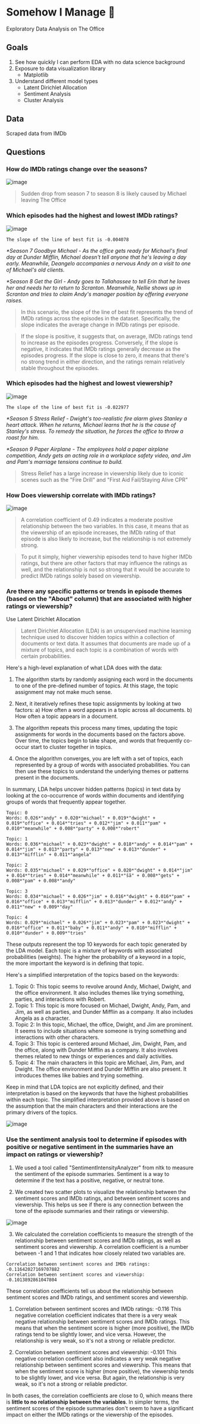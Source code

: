# Somehow I Manage 💼
Exploratory Data Analysis on The Office

## Goals
1) See how quickly I can perform EDA with no data science background
2) Exposure to data visualization library
    - Matplotlib
3) Understand different model types
    -  Latent Dirichlet Allocation
    - Sentiment Analysis
    - Cluster Analysis

## Data
Scraped data from IMDb

## Questions
### How do IMDb ratings change over the seasons?

![image](https://user-images.githubusercontent.com/128242031/226137863-de3a9696-bc69-4d0d-a46a-4d5372ddff56.png)

> Sudden drop from season 7 to season 8 is likely caused by Michael leaving The Office

### Which episodes had the highest and lowest IMDb ratings?

![image](https://user-images.githubusercontent.com/128242031/226138589-3bc9117e-0481-4bd3-9db2-4b003897ed41.png)

```The slope of the line of best fit is -0.004078```


_*Season 7 Goodbye Michael - As the office gets ready for Michael's final day at Dunder Mifflin, Michael doesn't tell anyone that he's leaving a day early. Meanwhile, Deangelo accompanies a nervous Andy on a visit to one of Michael's old clients._

_*Season 8 Get the Girl - Andy goes to Tallahassee to tell Erin that he loves her and needs her to return to Scranton. Meanwhile, Nellie shows up in Scranton and tries to claim Andy's manager position by offering everyone raises._



> In this scenario, the slope of the line of best fit represents the trend of IMDb ratings across the episodes in the dataset. Specifically, the slope indicates the average change in IMDb ratings per episode.

> If the slope is positive, it suggests that, on average, IMDb ratings tend to increase as the episodes progress. Conversely, if the slope is negative, it indicates that IMDb ratings generally decrease as the episodes progress. If the slope is close to zero, it means that there's no strong trend in either direction, and the ratings remain relatively stable throughout the episodes.



### Which episodes had the highest and lowest viewership?

![image](https://user-images.githubusercontent.com/128242031/226137931-7466f525-3bf4-4bd8-ac43-e09101604716.png)

```The slope of the line of best fit is -0.022977```


_*Season 5 Stress Relief - Dwight's too-realistic fire alarm gives Stanley a heart attack. When he returns, Michael learns that he is the cause of Stanley's stress. To remedy the situation, he forces the office to throw a roast for him._

_*Season 9 Paper Airplane - The employees hold a paper airplane competition, Andy gets an acting role in a workplace safety video, and Jim and Pam's marriage tensions continue to build._

> Stress Relief has a large increase in viewership likely due to iconic scenes such as the "Fire Drill" and "First Aid Fail/Staying Alive CPR"

### How Does viewership correlate with IMDb ratings?

![image](https://user-images.githubusercontent.com/128242031/226139194-02285a60-9966-4125-8ea1-f950041ed6f3.png)

> A correlation coefficient of 0.49 indicates a moderate positive relationship between the two variables. In this case, it means that as the viewership of an episode increases, the IMDb rating of that episode is also likely to increase, but the relationship is not extremely strong.

> To put it simply, higher viewership episodes tend to have higher IMDb ratings, but there are other factors that may influence the ratings as well, and the relationship is not so strong that it would be accurate to predict IMDb ratings solely based on viewership.


### Are there any specific patterns or trends in episode themes (based on the "About" column) that are associated with higher ratings or viewership?

Use Latent Dirichlet Allocation

>Latent Dirichlet Allocation (LDA) is an unsupervised machine learning technique used to discover hidden topics within a collection of documents or text data. It assumes that documents are made up of a mixture of topics, and each topic is a combination of words with certain probabilities.

Here's a high-level explanation of what LDA does with the data:

1) The algorithm starts by randomly assigning each word in the documents to one of the pre-defined number of topics. At this stage, the topic assignment may not make much sense.

2) Next, it iteratively refines these topic assignments by looking at two factors:
a) How often a word appears in a topic across all documents.
b) How often a topic appears in a document.

3) The algorithm repeats this process many times, updating the topic assignments for words in the documents based on the factors above. Over time, the topics begin to take shape, and words that frequently co-occur start to cluster together in topics.

4) Once the algorithm converges, you are left with a set of topics, each represented by a group of words with associated probabilities. You can then use these topics to understand the underlying themes or patterns present in the documents.

In summary, LDA helps uncover hidden patterns (topics) in text data by looking at the co-occurrence of words within documents and identifying groups of words that frequently appear together.

```
Topic: 0 
Words: 0.026*"andy" + 0.020*"michael" + 0.019*"dwight" + 0.019*"office" + 0.014*"tries" + 0.012*"jim" + 0.011*"pam" + 0.010*"meanwhile" + 0.008*"party" + 0.008*"robert"

Topic: 1 
Words: 0.036*"michael" + 0.023*"dwight" + 0.018*"andy" + 0.014*"pam" + 0.014*"jim" + 0.013*"party" + 0.013*"new" + 0.013*"dunder" + 0.013*"mifflin" + 0.011*"angela"

Topic: 2 
Words: 0.035*"michael" + 0.029*"office" + 0.020*"dwight" + 0.014*"jim" + 0.014*"tries" + 0.014*"meanwhile" + 0.011*"šã" + 0.008*"gets" + 0.008*"pam" + 0.008*"andy"

Topic: 3 
Words: 0.034*"michael" + 0.026*"jim" + 0.016*"dwight" + 0.016*"pam" + 0.016*"office" + 0.013*"mifflin" + 0.013*"dunder" + 0.012*"andy" + 0.011*"new" + 0.009*"day"

Topic: 4 
Words: 0.029*"michael" + 0.026*"jim" + 0.023*"pam" + 0.023*"dwight" + 0.016*"office" + 0.011*"baby" + 0.011*"andy" + 0.010*"mifflin" + 0.010*"dunder" + 0.009*"tries"
```

These outputs represent the top 10 keywords for each topic generated by the LDA model. Each topic is a mixture of keywords with associated probabilities (weights). The higher the probability of a keyword in a topic, the more important the keyword is in defining that topic.

Here's a simplified interpretation of the topics based on the keywords:

1) Topic 0: This topic seems to revolve around Andy, Michael, Dwight, and the office environment. It also includes themes like trying something, parties, and interactions with Robert.
2) Topic 1: This topic is more focused on Michael, Dwight, Andy, Pam, and Jim, as well as parties, and Dunder Mifflin as a company. It also includes Angela as a character.
3) Topic 2: In this topic, Michael, the office, Dwight, and Jim are prominent. It seems to include situations where someone is trying something and interactions with other characters.
4) Topic 3: This topic is centered around Michael, Jim, Dwight, Pam, and the office, along with Dunder Mifflin as a company. It also involves themes related to new things or experiences and daily activities.
5) Topic 4: The main characters in this topic are Michael, Jim, Pam, and Dwight. The office environment and Dunder Mifflin are also present. It introduces themes like babies and trying something.

Keep in mind that LDA topics are not explicitly defined, and their interpretation is based on the keywords that have the highest probabilities within each topic. The simplified interpretation provided above is based on the assumption that the main characters and their interactions are the primary drivers of the topics.

![image](https://user-images.githubusercontent.com/128242031/226140392-10882df2-2130-4e7b-8b32-cc8f3799d3bd.png)

### Use the sentiment analysis tool to determine if episodes with positive or negative sentiment in the summaries have an impact on ratings or viewership?

1) We used a tool called "SentimentIntensityAnalyzer" from nltk to measure the sentiment of the episode summaries. Sentiment is a way to determine if the text has a positive, negative, or neutral tone.

2) We created two scatter plots to visualize the relationship between the sentiment scores and IMDb ratings, and between sentiment scores and viewership. This helps us see if there is any connection between the tone of the episode summaries and their ratings or viewership.

![image](https://user-images.githubusercontent.com/128242031/226140659-ec468a4f-92da-4185-ba40-107fcb032da9.png)

3) We calculated the correlation coefficients to measure the strength of the relationship between sentiment scores and IMDb ratings, as well as sentiment scores and viewership. A correlation coefficient is a number between -1 and 1 that indicates how closely related two variables are.

```
Correlation between sentiment scores and IMDb ratings: -0.11642027169707882
Correlation between sentiment scores and viewership: -0.1013892861047804
```

These correlation coefficients tell us about the relationship between sentiment scores and IMDb ratings, and sentiment scores and viewership.

1) Correlation between sentiment scores and IMDb ratings: -0.116
This negative correlation coefficient indicates that there is a very weak negative relationship between sentiment scores and IMDb ratings. This means that when the sentiment score is higher (more positive), the IMDb ratings tend to be slightly lower, and vice versa. However, the relationship is very weak, so it's not a strong or reliable predictor.

2) Correlation between sentiment scores and viewership: -0.101
This negative correlation coefficient also indicates a very weak negative relationship between sentiment scores and viewership. This means that when the sentiment score is higher (more positive), the viewership tends to be slightly lower, and vice versa. But again, the relationship is very weak, so it's not a strong or reliable predictor.

In both cases, the correlation coefficients are close to 0, which means there is **little to no relationship between the variables**. In simpler terms, the sentiment scores of the episode summaries don't seem to have a significant impact on either the IMDb ratings or the viewership of the episodes.
